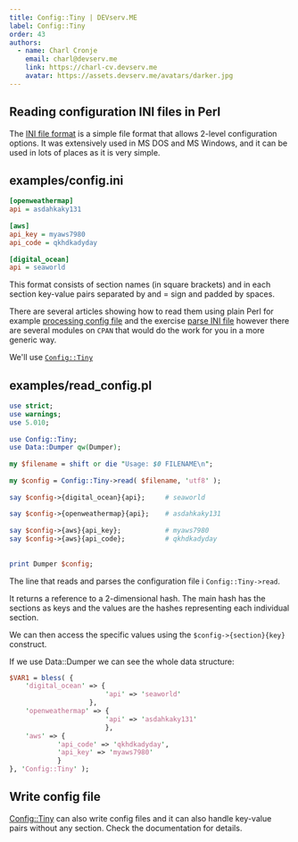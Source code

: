 ```yaml
---
title: Config::Tiny | DEVserv.ME
label: Config::Tiny
order: 43
authors:
  - name: Charl Cronje
    email: charl@devserv.me
    link: https://charl-cv.devserv.me
    avatar: https://assets.devserv.me/avatars/darker.jpg
---
```

## Reading configuration INI files in Perl

The [INI file format](https://en.wikipedia.org/wiki/INI_file) is a simple file format that allows 2-level configuration options. It was extensively used in MS DOS and MS Windows, and it can be used in lots of places as it is very simple.

## examples/config.ini

```ini
[openweathermap]
api = asdahkaky131
 
[aws]
api_key = myaws7980
api_code = qkhdkadyday
 
[digital_ocean]
api = seaworld
```

This format consists of section names (in square brackets) and in each section key-value pairs separated by and = sign and padded by spaces.

There are several articles showing how to read them using plain Perl for example [processing config file](https://perlmaven.com/beginner-perl-maven-process-config-file) and the exercise [parse INI file](https://perlmaven.com/beginner-perl-maven-exercise-parse-ini-file) however there are several modules on `CPAN` that would do the work for you in a more generic way.

We'll use [`Config::Tiny`](https://metacpan.org/pod/Config::Tiny)

## examples/read_config.pl

```perl
use strict;
use warnings;
use 5.010;
 
use Config::Tiny;
use Data::Dumper qw(Dumper);
 
my $filename = shift or die "Usage: $0 FILENAME\n";
 
my $config = Config::Tiny->read( $filename, 'utf8' );
 
say $config->{digital_ocean}{api};     # seaworld
 
say $config->{openweathermap}{api};    # asdahkaky131
 
say $config->{aws}{api_key};           # myaws7980
say $config->{aws}{api_code};          # qkhdkadyday
 
 
print Dumper $config;
```

The line that reads and parses the configuration file i `Config::Tiny->read`.

It returns a reference to a 2-dimensional hash. The main hash has the sections as keys and the values are the hashes representing each individual section.

We can then access the specific values using the `$config->{section}{key}` construct.

If we use Data::Dumper we can see the whole data structure:

```perl
$VAR1 = bless( {
    'digital_ocean' => {
                        'api' => 'seaworld'
                    },
    'openweathermap' => {
                        'api' => 'asdahkaky131'
                        },
    'aws' => {
            'api_code' => 'qkhdkadyday',
            'api_key' => 'myaws7980'
            }
}, 'Config::Tiny' );
```

## Write config file

[Config::Tiny](https://metacpan.org/pod/Config::Tiny) can also write config files and it can also handle key-value pairs without any section. Check the documentation for details.